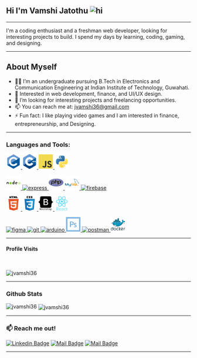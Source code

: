 ## Hi I'm Vamshi Jatothu <img src="https://user-images.githubusercontent.com/1303154/88677602-1635ba80-d120-11ea-84d8-d263ba5fc3c0.gif" width="28px" alt="hi">

---

I'm a coding enthusiast and a freshman web developer, looking for interesting projects to build. I spend my days by learning, coding, gaming, and designing.

---


## About Myself

- 👨‍🎓 I’m an undergraduate pursuing B.Tech in Electronics and Communication Engineering at Indian Institute of Technology, Guwahati.
- 🔭 Interested in web development, finance, and UI/UX design.
- 🤝 I’m looking for interesting projects and freelancing opportunities.
- 📫 You can reach me at: jvamshi36@gmail.com
- ⚡ Fun fact: I like playing video games and I am interested in finance, entrepreneurship, and Designing.


---


<h3 align="left">Languages and Tools:</h3>
<p align="left">

<a href="https://www.cprogramming.com/" target="_blank"> 
    <img src="https://raw.githubusercontent.com/devicons/devicon/master/icons/c/c-original.svg" alt="c" width="40" height="40"/> 
</a> 

<a href="https://www.w3schools.com/cpp/" target="_blank"> 
    <img src="https://raw.githubusercontent.com/devicons/devicon/master/icons/cplusplus/cplusplus-original.svg" alt="cplusplus" width="40" height="40"/> 
</a>

<a href="https://developer.mozilla.org/en-US/docs/Web/JavaScript" target="_blank"> 
    <img src="https://raw.githubusercontent.com/devicons/devicon/master/icons/javascript/javascript-original.svg" alt="javascript" width="40" height="40"/> 
</a> 

<a href="https://www.python.org" target="_blank"> 
    <img src="https://raw.githubusercontent.com/devicons/devicon/master/icons/python/python-original.svg" alt="python" width="40" height="40"/> 
</a> 

</p>

<p>
 

<a href="https://nodejs.org" target="_blank"> 
    <img src="https://raw.githubusercontent.com/devicons/devicon/master/icons/nodejs/nodejs-original-wordmark.svg" alt="nodejs" width="40" height="40"/>
</a>

<a href="https://expressjs.com" target="_blank"> 
    <img src="./express-white-bg.png" alt="express" width="auto" height="20"/> 
</a> 

 <a href="https://www.php.net" target="_blank"> 
     <img src="https://raw.githubusercontent.com/devicons/devicon/master/icons/php/php-original.svg" alt="php" width="40" height="40"/> </a>

<a href="https://www.mysql.com/" target="_blank"> 
    <img src="https://raw.githubusercontent.com/devicons/devicon/master/icons/mysql/mysql-original-wordmark.svg" alt="mysql" width="40" height="40"/> 
</a>

<a href="https://firebase.google.com/" target="_blank"> 
    <img src="https://www.vectorlogo.zone/logos/firebase/firebase-icon.svg" alt="firebase" width="40" height="40"/> 
</a> 


</p>

<p>
<a href="https://www.w3.org/html/" target="_blank"> 
    <img src="https://raw.githubusercontent.com/devicons/devicon/master/icons/html5/html5-original-wordmark.svg" alt="html5" width="40" height="40"/> 
</a> 
<a href="https://www.w3schools.com/css/" target="_blank"> 
    <img src="https://raw.githubusercontent.com/devicons/devicon/master/icons/css3/css3-original-wordmark.svg" alt="css3" width="40" height="40"/> 
</a> 
<a href="https://getbootstrap.com" target="_blank"> 
    <img src="https://raw.githubusercontent.com/devicons/devicon/master/icons/bootstrap/bootstrap-plain-wordmark.svg" alt="bootstrap" width="40" height="40"/> 
</a> 

<a href="https://reactjs.org/" target="_blank"> 
    <img src="https://raw.githubusercontent.com/devicons/devicon/master/icons/react/react-original-wordmark.svg" alt="react" width="40" height="40"/> 
</a> 
</p>



<p>
<a href="https://www.figma.com/" target="_blank"> 
    <img src="https://www.vectorlogo.zone/logos/figma/figma-icon.svg" alt="figma" width="40" height="40"/> 
</a> 
<a href="https://git-scm.com/" target="_blank"> 
    <img src="https://www.vectorlogo.zone/logos/git-scm/git-scm-icon.svg" alt="git" width="40" height="40"/> 
</a> 
 <a href="https://www.arduino.cc/" target="_blank" >
     <img src="https://cdn.worldvectorlogo.com/logos/arduino-1.svg" alt="arduino" width="40" height="40"/> </a> 
    
<a href="https://www.photoshop.com/en" target="_blank" >
    <img src="https://raw.githubusercontent.com/devicons/devicon/master/icons/photoshop/photoshop-line.svg" alt="photoshop" width="40" height="40"/> </a> 

<a href="https://postman.com" target="_blank"> 
 <img src="https://www.vectorlogo.zone/logos/getpostman/getpostman-icon.svg" alt="postman" width="40" height="40"/> 
</a> 

<a href="https://www.docker.com/" target="_blank" >
  <img src="https://raw.githubusercontent.com/devicons/devicon/master/icons/docker/docker-original-wordmark.svg" alt="docker" width="40" height="40"/> </a>


</p>


---


#### Profile Visits

<br>

<p align="left"> <img src="https://komarev.com/ghpvc/?username=jvamshi36&label=Profile%20views&color=0e75b6&style=flat" alt="jvamshi36" /> </p>

---

### Github Stats


<p><img align="left" src="https://github-readme-stats.vercel.app/api/top-langs?username=jvamshi36&show_icons=true&locale=en&layout=compact" alt="jvamshi36" /></p>

<p>&nbsp;<img align="center" src="https://github-readme-stats.vercel.app/api?username=jvamshi36&show_icons=true&locale=en" alt="jvamshi36" /></p>



---

### :mailbox: Reach me out!

[![Linkedin Badge](https://img.shields.io/badge/-vamshi_jatothu-0e76a8?style=flat&labelColor=0e76a8&logo=linkedin&logoColor=white)](https://www.linkedin.com/in/vamshi_jatothu) [![Mail Badge](https://img.shields.io/badge/-@vamshi_jatothu-e84393?style=flat&labelColor=e84393&logo=instagram&logoColor=white)](https://www.instagram.com/vamshi_jatothu/) [![Mail Badge](https://img.shields.io/badge/-jvamshi36-c0392b?style=flat&labelColor=c0392b&logo=gmail&logoColor=white)](mailto:jvamshi36@gmail.com)

---
